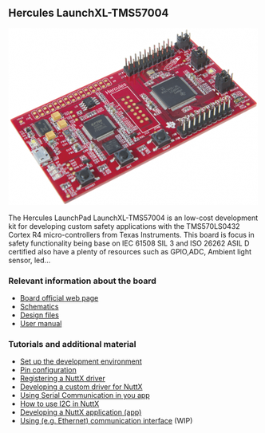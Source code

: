 ## Hercules LaunchXL-TMS57004

![](../../imgs/tms57004.png)

The Hercules LaunchPad LaunchXL-TMS57004 is an low-cost development kit for developing custom safety applications with the TMS570LS0432 Cortex R4 micro-controllers from Texas Instruments.
This board is focus in safety functionality being base on  IEC 61508 SIL 3 and ISO 26262 ASIL D certified also have a plenty of resources such as GPIO,ADC, Ambient light sensor, led...


### Relevant information about the board
- [Board official web page](http://www.ti.com/tool/LAUNCHXL-TMS57004)
- [Schematics](../../schematics/tms57004/)
- [Design files](../../design_files/tms57004/)
- [User manual](./tms57004.pdf)

### Tutorials and additional material
- [Set up the development environment](https://github.com/microROS/docker/tree/master/tms57004)
- [Pin configuration](https://github.com/microROS/NuttX/issues/8)
- [Registering a NuttX driver](https://github.com/microROS/NuttX/issues/3)
- [Developing a custom driver for NuttX](https://github.com/microROS/NuttX/issues/9)
- [Using Serial Communication in you app](https://github.com/microROS/NuttX/issues/10)
- [How to use I2C in NuttX](https://github.com/microROS/NuttX/issues/11)
- [Developing a NuttX application (app)](https://github.com/microROS/NuttX/issues/12)
- [Using (e.g. Ethernet) communication interface](#) (WIP)
